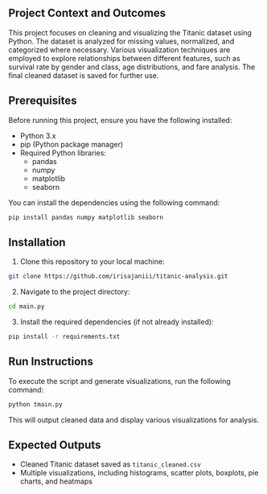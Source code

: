 
## Project Context and Outcomes
This project focuses on cleaning and visualizing the Titanic dataset using Python. The dataset is analyzed for missing values, normalized, and categorized where necessary. Various visualization techniques are employed to explore relationships between different features, such as survival rate by gender and class, age distributions, and fare analysis. The final cleaned dataset is saved for further use.

## Prerequisites
Before running this project, ensure you have the following installed:
- Python 3.x
- pip (Python package manager)
- Required Python libraries:
  - pandas
  - numpy
  - matplotlib
  - seaborn

You can install the dependencies using the following command:
```bash
pip install pandas numpy matplotlib seaborn
```

## Installation
1. Clone this repository to your local machine:
```bash
git clone https://github.com/irisajaniii/titanic-analysis.git
```
2. Navigate to the project directory:
```bash
cd main.py
```
3. Install the required dependencies (if not already installed):
```sh
pip install -r requirements.txt
```

## Run Instructions
To execute the script and generate visualizations, run the following command:
```sh
python tmain.py
```

This will output cleaned data and display various visualizations for analysis.

## Expected Outputs
- Cleaned Titanic dataset saved as `titanic_cleaned.csv`
- Multiple visualizations, including histograms, scatter plots, boxplots, pie charts, and heatmaps


